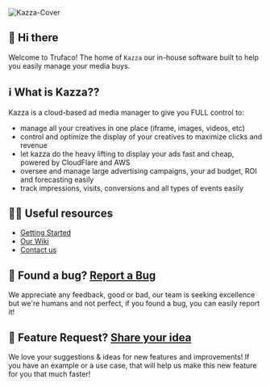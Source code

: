 ![Kazza-Cover](https://user-images.githubusercontent.com/7132783/199223419-d1bd3484-a304-4cba-8013-cf7d61b63e2a.png)

## 👋 Hi there

Welcome to Trufaco! The home of `Kazza` our in-house software built to help you easily manage your media buys. 

## ℹ️ What is Kazza??

Kazza is a cloud-based ad media manager to give you FULL control to:

- manage all your creatives in one place (iframe, images, videos, etc)
- control and optimize the display of your creatives to maximize clicks and revenue
- let kazza do the heavy lifting to display your ads fast and cheap, powered by CloudFlare and AWS
- oversee and manage large advertising campaigns, your ad budget, ROI and forecasting easily
- track impressions, visits, conversions and all types of events easily

## 👩‍💻 Useful resources

- [Getting Started](https://www.kazza.com/)
- [Our Wiki](https://github.com/trufaco/kazza-roadmap/wiki)
- [Contact us](mailto:go@kazza.com)

## 🐞 Found a bug? [Report a Bug](https://github.com/trufaco/kazza-roadmap/issues/new/choose)

We appreciate any feedback, good or bad, our team is seeking excellence but we're humans and not perfect, if you found a bug, you can easily report it!

## 🚀 Feature Request? [Share your idea](https://github.com/trufaco/kazza-roadmap/issues/new/choose)
We love your suggestions & ideas for new features and improvements! If you have an example or a use case, that will help us make this new feature for you that much faster!

<!--

**Here are some ideas to get you started:**

🙋‍♀️ A short introduction - what is your organization all about?
🌈 Contribution guidelines - how can the community get involved?
👩‍💻 Useful resources - where can the community find your docs? Is there anything else the community should know?
🍿 Fun facts - what does your team eat for breakfast?
🧙 Remember, you can do mighty things with the power of [Markdown](https://docs.github.com/github/writing-on-github/getting-started-with-writing-and-formatting-on-github/basic-writing-and-formatting-syntax)
-->

